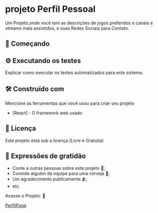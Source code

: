 # projeto Perfil Pessoal

Um Projeto,onde você tem as descrições de jogos preferidos e canais e streams mais assistidos, e suas Redes Sociais para Contato.

## 🚀 Começando

## ⚙️ Executando os testes

Explicar como executar os testes automatizados para este sistema.

## 🛠️ Construído com

Mencione as ferramentas que você usou para criar seu projeto

* [React] - O framework web usado

## 📄 Licença

Este projeto está sob a licença (Livre e Gratuita) 

## 🎁 Expressões de gratidão

* Conte a outras pessoas sobre este projeto 📢;
* Convide alguém da equipe para uma cerveja 🍺;
* Um agradecimento publicamente 🫂;
* etc.

 Acesse o Projeto: 🚀  <p><a href="https://perfil-git-master-danielrosadasilva.vercel.app/" target="_blank">PerfilPage</a></p>
